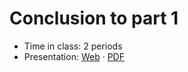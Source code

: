 # Conclusion to part 1

- Time in class: 2 periods
- Presentation:
  [Web](https://heig-vd-dai-course.github.io/heig-vd-dai-course/09-conclusion-to-part-1/)
  ·
  [PDF](https://heig-vd-dai-course.github.io/heig-vd-dai-course/09-conclusion-to-part-1/09-conclusion-to-part-1-presentation.pdf)
